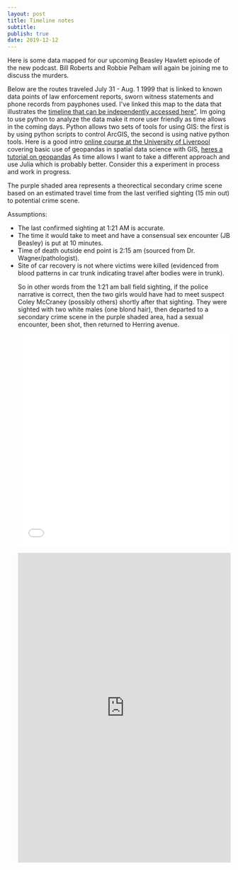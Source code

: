 ```yaml
---
layout: post
title: Timeline notes
subtitle: 
publish: true
date: 2019-12-12
---
```


Here is some data mapped for our upcoming Beasley Hawlett episode of the new podcast. Bill Roberts and Robbie Pelham will again be joining me to discuss the murders. 
<p>Below are the routes traveled July 31 - Aug. 1 1999 that is linked to known data points of law enforcement reports, sworn witness statements and phone records from payphones used.
I've linked this map to the data that illustrates the <a href="http://jonkalev.com/bh-timeline/">timeline that can be independently accessed here"</a>. Im going to use python to analyze the data make it more user friendly as time allows in the coming days. Python allows two sets of tools for using GIS: the first is by using python scripts to control ArcGIS, the second is using native python tools. Here is a good intro <a href="http://darribas.org/gds15/"<a> online course at the University of Liverpool</a> covering basic use of geopandas in spatial data science with GIS, <a href="https://www.youtube.com/watch?v=HzPSVwyP2Y0"<a> heres a tutorial on geopandas</a> 
As time allows I want to take a different approach and use Julia which is probably better. 
Consider this a experiment in process and work in progress.
<p>
The purple shaded area represents a theorectical secondary crime scene based on an estimated travel time from the last verified sighting (15 min out) to potential crime scene. 
  <p>Assumptions:<p>
<ul>
  <li>The last confirmed sighting at 1:21 AM is accurate.</li>
<li>The time it would take to meet and have a consensual sex encounter (JB Beasley) is put at 10 minutes.</li>
<li>Time of death outside end point is 2:15 am (sourced from Dr. Wagner/pathologist).</li>
<li>Site of car recovery is not where victims were killed (evidenced from blood patterns in car trunk indicating travel after bodies were in trunk).</li>
<p>
So in other words from the 1:21 am ball field sighting, if the police narrative is correct, then the two girls would have had to meet suspect Coley McCraney (possibly others) shortly after that sighting. They were sighted with two white males (one blond hair), then departed to a secondary crime scene in the purple shaded area, had a sexual encounter, been shot, then returned to Herring avenue.   
<p>

<style>.embed-container {position: relative; padding-bottom: 100%; height: 0; max-width: 100%;} .embed-container iframe, .embed-container object, .embed-container iframe{position: absolute; top: 0; left: 0; width: 100%; height: 100%;} small{position: absolute; z-index: 40; bottom: 0; margin-bottom: -15px;}</style><div class="embed-container"><iframe width="800" height="800" frameborder="0" scrolling="no" marginheight="0" marginwidth="0" title="Beasley Hawlett Murders" src="//carroll.maps.arcgis.com/apps/Embed/index.html?webmap=5f35d55d9a604c0ca1b87232c22ebe0b&extent=-85.9148,31.2531,-84.9631,31.6748&home=true&zoom=true&previewImage=false&scale=false&disable_scroll=false&theme=light"></iframe></div>


<p>
  <iframe src='https://cdn.knightlab.com/libs/timeline3/latest/embed/index.html?source=1Kx6HveAG-PIUcau7DZXcjseRXzToVDvu0lpETPeQ3IQ&font=Default&lang=en&initial_zoom=2&height=700' width='100%' height='700' webkitallowfullscreen mozallowfullscreen allowfullscreen frameborder='0'></iframe>

